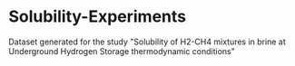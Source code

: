 # Solubility-Experiments
Dataset generated for the study  "Solubility of H2-CH4 mixtures in brine at Underground Hydrogen Storage thermodynamic conditions" 
